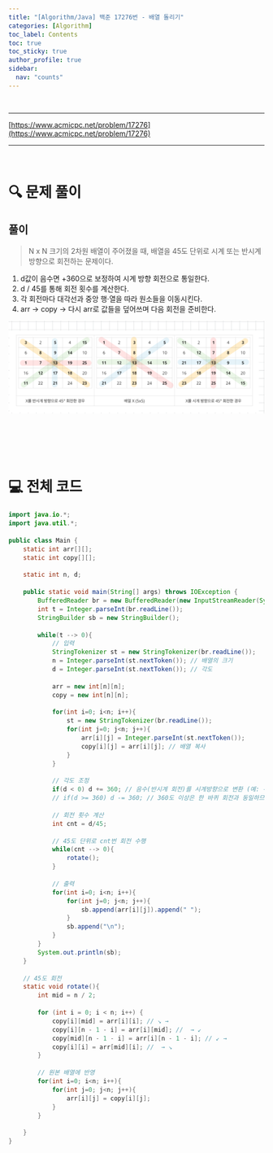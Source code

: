 ```yaml
---
title: "[Algorithm/Java] 백준 17276번 - 배열 돌리기"
categories: [Algorithm]
toc_label: Contents
toc: true
toc_sticky: true
author_profile: true
sidebar:
  nav: "counts"
---
```


<br>

---

[https://www.acmicpc.net/problem/17276](https://www.acmicpc.net/problem/17276)

---

<br>

# 🔍 문제 풀이

## 풀이

> N x N 크기의 2차원 배열이 주어졌을 때, 배열을 45도 단위로 시계 또는 반시계 방향으로 회전하는 문제이다.

1. d값이 음수면 +360으로 보정하여 시계 방향 회전으로 통일한다.
2. d / 45를 통해 회전 횟수를 계산한다.
3. 각 회전마다 대각선과 중앙 행·열을 따라 원소들을 이동시킨다.
4. arr -> copy -> 다시 arr로 값들을 덮어쓰며 다음 회전을 준비한다.

![alt text](../../../assets/images/2025/KakaoTalk_20250721_094303896.png)

<br>

<br><br>

# 💻 전체 코드

```java
import java.io.*;
import java.util.*;

public class Main {
    static int arr[][];
    static int copy[][];

    static int n, d;

    public static void main(String[] args) throws IOException {
        BufferedReader br = new BufferedReader(new InputStreamReader(System.in));
        int t = Integer.parseInt(br.readLine());
        StringBuilder sb = new StringBuilder();

        while(t --> 0){
            // 입력
            StringTokenizer st = new StringTokenizer(br.readLine());
            n = Integer.parseInt(st.nextToken()); // 배열의 크기
            d = Integer.parseInt(st.nextToken()); // 각도

            arr = new int[n][n];
            copy = new int[n][n];

            for(int i=0; i<n; i++){
                st = new StringTokenizer(br.readLine());
                for(int j=0; j<n; j++){
                    arr[i][j] = Integer.parseInt(st.nextToken());
                    copy[i][j] = arr[i][j]; // 배열 복사
                }
            }

            // 각도 조정
            if(d < 0) d += 360; // 음수(반시계 회전)를 시계방향으로 변환 (예: -45 → 315)
            // if(d >= 360) d -= 360; // 360도 이상은 한 바퀴 회전과 동일하므로 생략 가능 (예: 405 → 45)

            // 회전 횟수 계산
            int cnt = d/45;

            // 45도 단위로 cnt번 회전 수행
            while(cnt --> 0){
                rotate();
            }

            // 출력
            for(int i=0; i<n; i++){
                for(int j=0; j<n; j++){
                    sb.append(arr[i][j]).append(" ");
                }
                sb.append("\n");
            }
        }
        System.out.println(sb);
    }

    // 45도 회전
    static void rotate(){
        int mid = n / 2;

        for (int i = 0; i < n; i++) {
            copy[i][mid] = arr[i][i]; // ↘ →
            copy[i][n - 1 - i] = arr[i][mid]; //  → ↙
            copy[mid][n - 1 - i] = arr[i][n - 1 - i]; // ↙ →
            copy[i][i] = arr[mid][i]; //  → ↘
        }

        // 원본 배열에 반영
        for(int i=0; i<n; i++){
            for(int j=0; j<n; j++){
                arr[i][j] = copy[i][j];
            }
        }

    }
}
```

<br>
